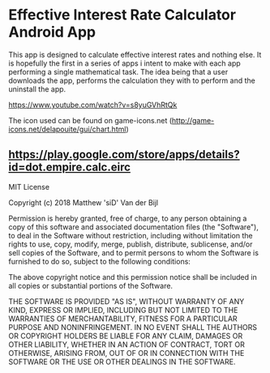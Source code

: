 # Effective Interest Rate Calculator Android App

This app is designed to calculate effective interest rates and nothing else. It is hopefully the first in a series of apps i intent to make with each app performing a single mathematical task. The idea being that a user downloads the app, performs the calculation they with to perform and the uninstall the app.

https://www.youtube.com/watch?v=s8yuGVhRtQk

The icon used can be found on game-icons.net
(http://game-icons.net/delapouite/gui/chart.html)

## https://play.google.com/store/apps/details?id=dot.empire.calc.eirc


MIT License

Copyright (c) 2018 Matthew 'siD' Van der Bijl

Permission is hereby granted, free of charge, to any person obtaining a copy
of this software and associated documentation files (the "Software"), to deal
in the Software without restriction, including without limitation the rights
to use, copy, modify, merge, publish, distribute, sublicense, and/or sell
copies of the Software, and to permit persons to whom the Software is
furnished to do so, subject to the following conditions:

The above copyright notice and this permission notice shall be included in all
copies or substantial portions of the Software.

THE SOFTWARE IS PROVIDED "AS IS", WITHOUT WARRANTY OF ANY KIND, EXPRESS OR
IMPLIED, INCLUDING BUT NOT LIMITED TO THE WARRANTIES OF MERCHANTABILITY,
FITNESS FOR A PARTICULAR PURPOSE AND NONINFRINGEMENT. IN NO EVENT SHALL THE
AUTHORS OR COPYRIGHT HOLDERS BE LIABLE FOR ANY CLAIM, DAMAGES OR OTHER
LIABILITY, WHETHER IN AN ACTION OF CONTRACT, TORT OR OTHERWISE, ARISING FROM,
OUT OF OR IN CONNECTION WITH THE SOFTWARE OR THE USE OR OTHER DEALINGS IN THE
SOFTWARE.
